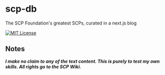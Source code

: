 # scp-db

The SCP Foundation's greatest SCPs, curated in a next.js blog

[![MIT License](https://img.shields.io/badge/License-CC%20BY--SA%204.0-green.svg)](https://creativecommons.org/licenses/by-sa/4.0/)

## Notes

**_I make no claim to any of the text content. This is purely to test my own skills. All rights go to the SCP Wiki._**
